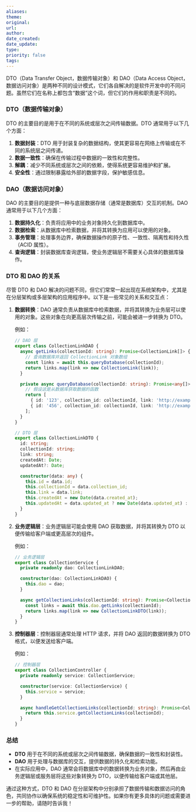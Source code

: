 ```yaml
---
aliases: 
theme: 
original: 
url: 
author: 
date_created: 
date_update: 
type: 
priority: false
tags:
---
```

DTO（Data Transfer Object，数据传输对象）和 DAO（Data Access Object，数据访问对象）是两种不同的设计模式，它们各自解决的是软件开发中的不同问题。虽然它们在名称上都包含“数据”这个词，但它们的作用和职责是不同的。

### DTO（数据传输对象）
DTO 的主要目的是用于在不同的系统或层次之间传输数据。DTO 通常用于以下几个方面：

1. **数据封装**：DTO 用于封装复杂的数据结构，使其更容易在网络上传输或在不同的系统层之间传递。
2. **数据一致性**：确保在传输过程中数据的一致性和完整性。
3. **解耦**：减少不同系统或层次之间的依赖，使得系统更容易维护和扩展。
4. **安全性**：通过限制暴露给外部的数据字段，保护敏感信息。

### DAO（数据访问对象）
DAO 的主要目的是提供一种与底层数据存储（通常是数据库）交互的机制。DAO 通常用于以下几个方面：

1. **数据持久化**：负责将应用中的业务对象持久化到数据库中。
2. **数据检索**：从数据库中检索数据，并将其转换为应用可以使用的对象。
3. **事务管理**：处理事务边界，确保数据操作的原子性、一致性、隔离性和持久性（ACID 属性）。
4. **查询逻辑**：封装数据库查询逻辑，使业务逻辑层不需要关心具体的数据库操作。

### DTO 和 DAO 的关系
尽管 DTO 和 DAO 解决的问题不同，但它们常常一起出现在系统架构中，尤其是在分层架构或多层架构的应用程序中。以下是一些常见的关系和交互点：

1. **数据转换**：DAO 通常负责从数据库中检索数据，并将其转换为业务层可以使用的对象。这些对象在向更高层次传输之前，可能会被进一步转换为 DTO。
   
   例如：
   ```typescript
   // DAO 层
   export class CollectionLinkDAO {
     async getLinks(collectionId: string): Promise<CollectionLink[]> {
       // 查询数据库并返回 CollectionLink 对象数组
       const links = await this.queryDatabase(collectionId);
       return links.map(link => new CollectionLink(link));
     }

     private async queryDatabase(collectionId: string): Promise<any[]> {
       // 假设这是从数据库获取数据的函数
       return [
         { id: '123', collection_id: collectionId, link: 'http://example.com/link1', created_at: '2024-09-11T19:24:00Z', updated_at: '2024-09-11T19:24:00Z' },
         { id: '456', collection_id: collectionId, link: 'http://example.com/link2', created_at: '2024-09-11T19:24:00Z', updated_at: '2024-09-11T19:24:00Z' }
       ];
     }
   }

   // DTO 层
   export class CollectionLinkDTO {
     id: string;
     collectionId: string;
     link: string;
     createdAt: Date;
     updatedAt?: Date;

     constructor(data: any) {
       this.id = data.id;
       this.collectionId = data.collection_id;
       this.link = data.link;
       this.createdAt = new Date(data.created_at);
       this.updatedAt = data.updated_at ? new Date(data.updated_at) : undefined;
     }
   }
   ```

2. **业务逻辑层**：业务逻辑层可能会使用 DAO 获取数据，并将其转换为 DTO 以便传输给客户端或更高层次的组件。

   例如：
   ```typescript
   // 业务逻辑层
   export class CollectionService {
     private readonly dao: CollectionLinkDAO;

     constructor(dao: CollectionLinkDAO) {
       this.dao = dao;
     }

     async getCollectionLinks(collectionId: string): Promise<CollectionLinkDTO[]> {
       const links = await this.dao.getLinks(collectionId);
       return links.map(link => new CollectionLinkDTO(link));
     }
   }
   ```

3. **控制器层**：控制器层通常处理 HTTP 请求，并将 DAO 返回的数据转换为 DTO 格式，以便发送给客户端。

   例如：
   ```typescript
   // 控制器层
   export class CollectionController {
     private readonly service: CollectionService;

     constructor(service: CollectionService) {
       this.service = service;
     }

     async handleGetCollectionLinks(collectionId: string): Promise<CollectionLinkDTO[]> {
       return this.service.getCollectionLinks(collectionId);
     }
   }
   ```

### 总结
- **DTO** 用于在不同的系统或层次之间传输数据，确保数据的一致性和封装性。
- **DAO** 用于处理与数据库的交互，提供数据的持久化和检索功能。
- 在实际应用中，DAO 通常会将数据库中的数据转换为业务对象，然后再由业务逻辑层或服务层将这些对象转换为 DTO，以便传输给客户端或其他层。

通过这种方式，DTO 和 DAO 在分层架构中分别承担了数据传输和数据访问的角色，共同协作以确保系统的稳定性和可维护性。如果你有更多具体的问题或需要进一步的帮助，请随时告诉我！